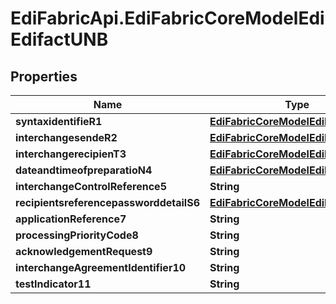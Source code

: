 # EdiFabricApi.EdiFabricCoreModelEdiEdifactUNB

## Properties
Name | Type | Description | Notes
------------ | ------------- | ------------- | -------------
**syntaxidentifieR1** | [**EdiFabricCoreModelEdiEdifactS001**](EdiFabricCoreModelEdiEdifactS001.md) |  | [optional] 
**interchangesendeR2** | [**EdiFabricCoreModelEdiEdifactS002**](EdiFabricCoreModelEdiEdifactS002.md) |  | [optional] 
**interchangerecipienT3** | [**EdiFabricCoreModelEdiEdifactS003**](EdiFabricCoreModelEdiEdifactS003.md) |  | [optional] 
**dateandtimeofpreparatioN4** | [**EdiFabricCoreModelEdiEdifactS004**](EdiFabricCoreModelEdiEdifactS004.md) |  | [optional] 
**interchangeControlReference5** | **String** |  | [optional] 
**recipientsreferencepassworddetailS6** | [**EdiFabricCoreModelEdiEdifactS005**](EdiFabricCoreModelEdiEdifactS005.md) |  | [optional] 
**applicationReference7** | **String** |  | [optional] 
**processingPriorityCode8** | **String** |  | [optional] 
**acknowledgementRequest9** | **String** |  | [optional] 
**interchangeAgreementIdentifier10** | **String** |  | [optional] 
**testIndicator11** | **String** |  | [optional] 


